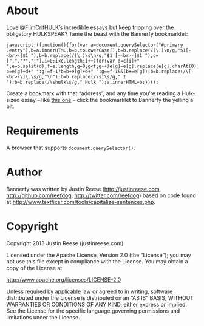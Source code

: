 About
=====

Love [@FilmCritHULK](http://badassdigest.com/author/67)’s incredible essays but keep tripping over the obligatory HULKSPEAK? Tame the beast with the Bannerfy bookmarklet:

```
javascript:(function(){for(var a=document.querySelector("#primary .entry"),b=a.innerHTML,b=b.toLowerCase(),b=b.replace(/(\.)\n/g,"$1[-<br>-]$1 "),b=b.replace(/(\.)\s\n/g,"$1 [-<br>-]$1 "),c=[".","?","!"],i=0;i<c.length;i++)for(var d=c[i]+" ",e=b.split(d),f=e.length,g=0;g<f;g++)e[g]=e[g].replace(e[g].charAt(0),e[g].charAt(0).toUpperCase()),0==g?b=e[g]+d+" ":g!=f-1?b=b+e[g]+d+" ":g==f-1&&(b+=e[g]);b=b.replace(/\[-<br>-\]\.\s/g,"\n");b=b.replace(/\si\s/g," I ");b=b.replace(/\shulk\s/g," Hulk ");a.innerHTML=b;})();
```

Create a bookmark with that “address”, and any time you’re reading a Hulk-sized essay – like [this one](http://badassdigest.com/2013/06/12/film-crit-hulk-smash-the-age-of-the-convoluted-blockbuster/) – click the bookmarklet to Bannerfy the yelling a bit.

Requirements
============

A browser that supports `document.querySelector()`.

Author
======

Bannerfy was written by Justin Reese (http://justinreese.com, http://github.com/reefdog, http://twitter.com/reefdog) based on code found at http://www.textfixer.com/tools/capitalize-sentences.php.

Copyright
=========

Copyright 2013 Justin Reese (justinreese.com)

Licensed under the Apache License, Version 2.0 (the “License”); you may not use this file except in compliance with the License. You may obtain a copy of the License at

http://www.apache.org/licenses/LICENSE-2.0

Unless required by applicable law or agreed to in writing, software distributed under the License is distributed on an “AS IS” BASIS, WITHOUT WARRANTIES OR CONDITIONS OF ANY KIND, either express or implied. See the License for the specific language governing permissions and limitations under the License.
